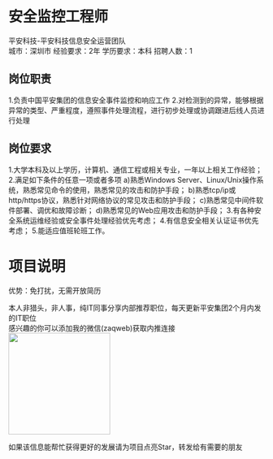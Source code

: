 # 安全监控工程师
平安科技-平安科技信息安全运营团队  
城市：深圳市 经验要求：2年 学历要求：本科  招聘人数：1

## 岗位职责
1.负责中国平安集团的信息安全事件监控和响应工作
 2.对检测到的异常，能够根据异常的类型、严重程度，遵照事件处理流程，进行初步处理或协调跟进后线人员进行处理

## 岗位要求
1.大学本科及以上学历，计算机、通信工程或相关专业，一年以上相关工作经验；
 2.满足如下条件的任意一项或者多项
 a)熟悉Windows Server、Linux/Unix操作系统，熟悉常见命令的使用，熟悉常见的攻击和防护手段；
 b)熟悉tcp/ip或http/https协议，熟悉针对网络协议的常见攻击和防护手段；
 c)熟悉常见中间件软件部署、调优和故障诊断；
 d)熟悉常见的Web应用攻击和防护手段；
 3.有各种安全系统运维经验或安全事件处理经验优先考虑；
 4.有信息安全相关认证证书优先考虑；
 5.能适应值班轮班工作。

# 项目说明

优势：免打扰，无需开放简历

本人非猎头，非人事，纯IT同事分享内部推荐职位，每天更新平安集团2个月内发的IT职位  
感兴趣的你可以添加我的微信(zaqweb)获取内推连接  
<img src="https://github.com/zaqweb/PA-IT-JOBS/blob/master/WechatICode.jpeg"  height="200" width="200">

如果该信息能帮忙获得更好的发展请为项目点亮Star，转发给有需要的朋友




